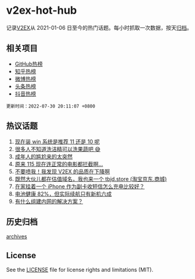 # v2ex-hot-hub

 记录[V2EX](https://www.v2ex.com/)从 2021-01-06 日至今的热门话题。每小时抓取一次数据，按天[归档](archives)。
 
 ## 相关项目

- [GitHub热榜](https://github.com/snaildev/github-hot-hub)
- [知乎热榜](https://github.com/snaildev/zhihu-hot-hub)
- [微博热榜](https://github.com/snaildev/weibo-hot-hub)
- [头条热榜](https://github.com/snaildev/toutiao-hot-hub)
- [抖音热榜](https://github.com/snaildev/douyin-hot-hub)


 `更新时间：2022-07-30 20:11:07 +0800`

## 热议话题

1. [现在装 win 系统是推荐 11 还是 10 呢](https://www.v2ex.com/t/869596)
1. [很多人不知道洗洁精可以洗果蔬吧 😅](https://www.v2ex.com/t/869644)
1. [成年人的尴尬来的太突然](https://www.v2ex.com/t/869559)
1. [原来 115 现在连正常的电影都拦截啊...](https://www.v2ex.com/t/869551)
1. [不要喷我！我发现 V2EX 的品质在下降啊](https://www.v2ex.com/t/869662)
1. [既然大伙儿都在估值域名，我也来一个 tbjd.store (淘宝京东.商城)](https://www.v2ex.com/t/869618)
1. [在家挂着一个 iPhone 作为副卡收短信怎么充电比较好？](https://www.v2ex.com/t/869550)
1. [电池健康 82%，但实际续航只有新机六成](https://www.v2ex.com/t/869567)
1. [有什么组建内网的解决方案？](https://www.v2ex.com/t/869557)

## 历史归档

[archives](archives)

## License

See the [LICENSE](LICENSE) file for license rights and limitations (MIT).
